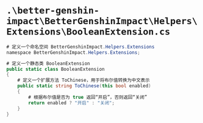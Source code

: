 # `.\better-genshin-impact\BetterGenshinImpact\Helpers\Extensions\BooleanExtension.cs`

```cs
# 定义一个命名空间 BetterGenshinImpact.Helpers.Extensions
﻿namespace BetterGenshinImpact.Helpers.Extensions;

# 定义一个静态类 BooleanExtension
public static class BooleanExtension
{
    # 定义一个扩展方法 ToChinese，用于将布尔值转换为中文表示
    public static string ToChinese(this bool enabled)
    {
        # 根据布尔值是否为 true 返回“开启”，否则返回“关闭”
        return enabled ? "开启" : "关闭";
    }
}
```